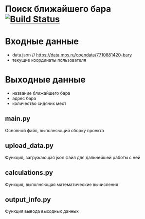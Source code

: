 # Поиск ближайшего бара [![Build Status](https://travis-ci.org/mtkp-tmp/search_bar.svg?branch=master)](https://travis-ci.org/mtkp-tmp/search_bar)

Входные данные
==============
* data.json // https://data.mos.ru/opendata/7710881420-bary
* текущие координаты пользователя

Выходные данные
===============
* название ближайшего бара
* адрес бара
* количество сидячих мест

main.py
------
Основной файл, выполняющий сборку проекта

upload_data.py
--------------
Функция, загружающая json файл для дальнейшей работы с ней

calculations.py
---------------
Функция, выполняющая математические вычисления 

output_info.py
--------------
Функция вывода выходных данных
 
